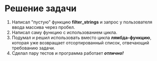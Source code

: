 ﻿# Решение задачи

1. Написал "пустую" функцию **filter_strings** и запрос у пользователя ввода массива через пробел. <br>
2. Написал саму функцию с использованием цикла. <br>
3. Подумал и решил использовать вместо цикла **лямбда-функцию**, которая уже возвращает отсортированный список, отвечающий требованию задачи. <br>
4. Сделал пару тестов и программа работает ***отлично!***